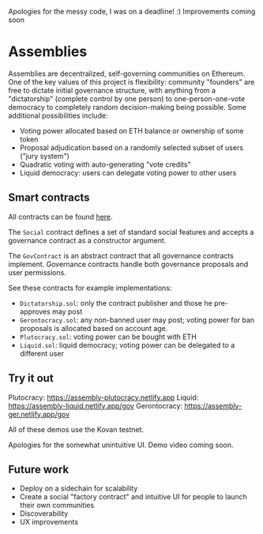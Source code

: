 Apologies for the messy code, I was on a deadline! :) Improvements coming soon

# Assemblies

Assemblies are decentralized, self-governing communities on Ethereum. One of the key values of this project is
flexibility: community "founders" are free to dictate initial governance structure, with anything from a "dictatorship"
(complete control by one person) to one-person-one-vote democracy to completely random decision-making being possible. Some additional
possibilities include:

-   Voting power allocated based on ETH balance or ownership of some token
-   Proposal adjudication based on a randomly selected subset of users ("jury system")
-   Quadratic voting with auto-generating "vote credits"
-   Liquid democracy: users can delegate voting power to other users

## Smart contracts

All contracts can be found [here](https://github.com/MYKatz/assemblies/tree/master/packages/hardhat/contracts).

The `Social` contract defines a set of standard social features and accepts a governance contract as a constructor argument.

The `GovContract` is an abstract contract that all governance contracts implement. Governance contracts handle both governance proposals and user permissions.

See these contracts for example implementations:

-   `Dictatorship.sol`: only the contract publisher and those he pre-approves may post
-   `Gerontocracy.sol`: any non-banned user may post; voting power for ban proposals is allocated based on account age.
-   `Plutocracy.sol`: voting power can be bought with ETH
-   `Liquid.sol`: liquid democracy; voting power can be delegated to a different user

## Try it out

Plutocracy: https://assembly-plutocracy.netlify.app
Liquid: https://assembly-liquid.netlify.app/gov
Gerontocracy: https://assembly-ger.netlify.app/gov

All of these demos use the Kovan testnet.

Apologies for the somewhat unintuitive UI. Demo video coming soon.

## Future work

-   Deploy on a sidechain for scalability
-   Create a social "factory contract" and intuitive UI for people to launch their own communities
-   Discoverability
-   UX improvements
